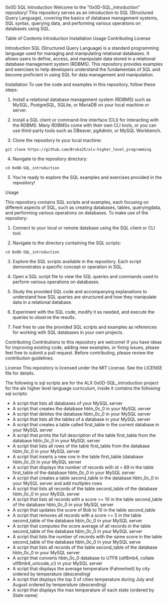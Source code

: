 0x0D SQL Introduction
Welcome to the "0x0D-SQL_introduction" repository! This repository serves as an introduction to SQL (Structured Query Language), covering the basics of database management systems, SQL syntax, querying data, and performing various operations on databases using SQL.

Table of Contents
Introduction
Installation
Usage
Contributing
License

Introduction
SQL (Structured Query Language) is a standard programming language used for managing and manipulating relational databases. It allows users to define, access, and manipulate data stored in a relational database management system (RDBMS). This repository provides examples and exercises to help developers understand the fundamentals of SQL and become proficient in using SQL for data management and manipulation.

Installation
To use the code and examples in this repository, follow these steps:

1. Install a relational database management system (RDBMS) such as MySQL, PostgreSQL, SQLite, or MariaDB on your local machine or server.

2. Install a SQL client or command-line interface (CLI) for interacting with the RDBMS. Many RDBMSs come with their own CLI tools, or you can use third-party tools such as DBeaver, pgAdmin, or MySQL Workbench.

3. Clone the repository to your local machine:

```
git clone https://github.com/Bruka25/alx-higher_level_programming
```
4. Navigate to the repository directory:
```
cd 0x0D-SQL_introduction
```
5. You're ready to explore the SQL examples and exercises provided in the repository!

Usage

This repository contains SQL scripts and examples, each focusing on different aspects of SQL, such as creating databases, tables, queryingdata, and performing various operations on databases. To make use of the repository:

1. Connect to your local or remote database using the SQL client or CLI tool.

2. Navigate to the directory containing the SQL scripts:

```
cd 0x0D-SQL_introduction
```

3. Explore the SQL scripts available in the repository. Each script demonstrates a specific concept or operation in SQL.

4. Open a SQL script file to view the SQL queries and commands used to perform various operations on databases.

5. Study the provided SQL code and accompanying explanations to understand how SQL queries are structured and how they manipulate data in a relational database.

6. Experiment with the SQL code, modify it as needed, and execute the queries to observe the results.

7. Feel free to use the provided SQL scripts and examples as references for working with SQL databases in your own projects.

Contributing
Contributions to this repository are welcome! If you have ideas for improving existing code, adding new examples, or fixing issues, please feel free to submit a pull request. Before contributing, please review the contribution guidelines.

License
This repository is licensed under the MIT License. See the LICENSE file for details.


The following is sql scripts are for the ALX 0x0D-SQL_introduction project for the alx higher level language curriculum, inside it contains the following sql scripts:

* A script that lists all databases of your MySQL server
* A script that creates the database hbtn_0c_0 in your MySQL server
* A script that deletes the database hbtn_0c_0 in your MySQL server
* A script that lists all the tables of a database in your MySQL server
* A script that creates a table called first_table in the current database in your MySQL server
* A script that prints the full description of the table first_table from the database hbtn_0c_0 in your MySQL server
* A script that lists all rows of the table first_table from the database hbtn_0c_0 in your MySQL server
* A script that inserts a new row in the table first_table (database hbtn_0c_0) in your MySQL server
* A script that displays the number of records with id = 89 in the table first_table of the database hbtn_0c_0 in your MySQL server
* A script that creates a table second_table in the database hbtn_0c_0 in your MySQL server and add multiples rows
* A script that lists all records of the table second_table of the database hbtn_0c_0 in your MySQL server
* A script that lists all records with a score >= 10 in the table second_table of the database hbtn_0c_0 in your MySQL server
* A script that updates the score of Bob to 10 in the table second_table
* A script that removes all records with a score <= 5 in the table second_table of the database hbtn_0c_0 in your MySQL server
* A script that computes the score average of all records in the table second_table of the database hbtn_0c_0 in your MySQL server
* A script that lists the number of records with the same score in the table second_table of the database hbtn_0c_0 in your MySQL serve
* A script that lists all records of the table second_table of the database hbtn_0c_0 in your MySQL server
* A script that converts hbtn_0c_0 database to UTF8 (utf8mb4, collate utf8mb4_unicode_ci) in your MySQL server
* A script that displays the average temperature (Fahrenheit) by city ordered by temperature (descending)
* A script that displays the top 3 of cities temperature during July and August ordered by temperature (descending)
* A script that displays the max temperature of each state (ordered by State name)
